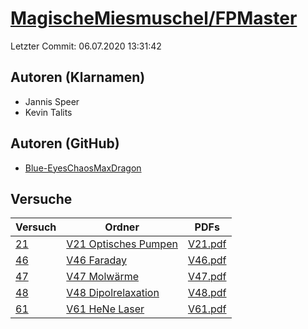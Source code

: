 # [MagischeMiesmuschel/FPMaster](https://github.com/MagischeMiesmuschel/FPMaster)

Letzter Commit: 06.07.2020 13:31:42

## Autoren (Klarnamen)
- Jannis Speer
- Kevin Talits

## Autoren (GitHub)
- [Blue-EyesChaosMaxDragon](https://github.com/Blue-EyesChaosMaxDragon)

## Versuche

|       Versuch        |                                                   Ordner                                                   |                                                                 PDFs                                                                 |
|----------------------|------------------------------------------------------------------------------------------------------------|--------------------------------------------------------------------------------------------------------------------------------------|
|[21](../../versuch/21)|[V21 Optisches Pumpen](https://github.com/MagischeMiesmuschel/FPMaster/tree/master/V21%20Optisches%20Pumpen)|[V21.pdf](https://docs.google.com/viewer?url=https://raw.githubusercontent.com/MagischeMiesmuschel/FPMaster/master/Protokolle/V21.pdf)|
|[46](../../versuch/46)|[V46 Faraday](https://github.com/MagischeMiesmuschel/FPMaster/tree/master/V46%20Faraday)                    |[V46.pdf](https://docs.google.com/viewer?url=https://raw.githubusercontent.com/MagischeMiesmuschel/FPMaster/master/Protokolle/V46.pdf)|
|[47](../../versuch/47)|[V47 Molwärme](https://github.com/MagischeMiesmuschel/FPMaster/tree/master/V47%20Molw%C3%A4rme)             |[V47.pdf](https://docs.google.com/viewer?url=https://raw.githubusercontent.com/MagischeMiesmuschel/FPMaster/master/Protokolle/V47.pdf)|
|[48](../../versuch/48)|[V48 Dipolrelaxation](https://github.com/MagischeMiesmuschel/FPMaster/tree/master/V48%20Dipolrelaxation)    |[V48.pdf](https://docs.google.com/viewer?url=https://raw.githubusercontent.com/MagischeMiesmuschel/FPMaster/master/Protokolle/V48.pdf)|
|[61](../../versuch/61)|[V61 HeNe Laser](https://github.com/MagischeMiesmuschel/FPMaster/tree/master/V61%20HeNe%20Laser)            |[V61.pdf](https://docs.google.com/viewer?url=https://raw.githubusercontent.com/MagischeMiesmuschel/FPMaster/master/Protokolle/V61.pdf)|
